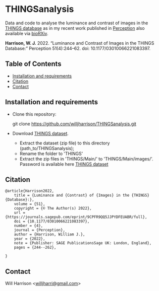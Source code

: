 # THINGSanalysis
Data and code to analyse the luminance and contrast of images in the [THINGS database](https://osf.io/jum2f/) as in my 
recent work published in [Perception](https://journals.sagepub.com/eprint/9CPFR9QQ5JJPYDFEUABR/full) also available via  [bioRXiv](https://www.biorxiv.org/content/10.1101/2021.07.08.451706v2).

**Harrison, W. J.** 2022. “Luminance and Contrast of Images in the THINGS Database:” Perception 51(4):244–62. doi: 10.1177/03010066221083397.

## Table of Contents
* [Installation and requirements](#installation-and-requirements)
* [Citation](#citation)
* [Contact](#contact)

## Installation and requirements

- Clone this repository:
    
    
    git clone https://github.com/willjharrison/THINGSanalysis.git
    
    
- Download [THINGS dataset](https://osf.io/jum2f/). 
    - Extract the dataset (zip file) to this directory (path_to/THINGSanalysis);
    - Rename the folder to 'THINGS'
    - Extract the zip files in 'THINGS/Main/' to 'THINGS/Main/images/'. Password is available here [THINGS dataset](https://osf.io/jum2f/)



## Citation
    
    @article{Harrison2022,
        title = {Luminance and {Contrast} of {Images} in the {THINGS} {Database}:},
        volume = {51},
        copyright = {© The Author(s) 2022},
        url = {https://journals.sagepub.com/eprint/9CPFR9QQ5JJPYDFEUABR/full},
        doi = {10.1177/03010066221083397},
        number = {4},
        journal = {Perception},
        author = {Harrison, William J.},
        year = {2022},
        note = {Publisher: SAGE PublicationsSage UK: London, England},
        pages = {244--262},
        
    }


## Contact

Will Harrison <[willjharri@gmail.com](willjharri@gmail.com)>
